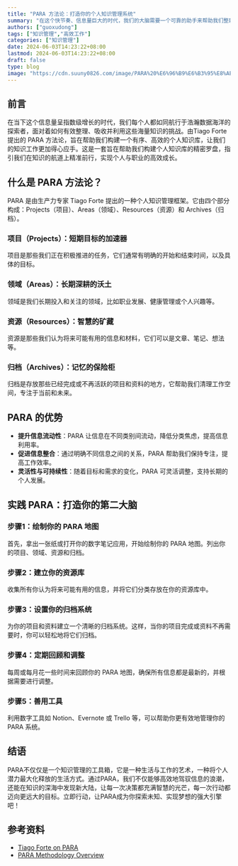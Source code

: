 ```yaml
---
title: "PARA 方法论：打造你的个人知识管理系统"
summary: "在这个快节奏、信息量巨大的时代，我们的大脑需要一个可靠的助手来帮助我们整理和利用海量信息。"
authors: ["guoxudong"]
tags: ["知识管理","高效工作"]
categories: ["知识管理"]
date: 2024-06-03T14:23:22+08:00
lastmod: 2024-06-03T14:23:22+08:00
draft: false
type: blog
image: "https://cdn.suuny0826.com/image/PARA%20%E6%96%B9%E6%B3%95%E8%AE%BA.png"
---
```

## 前言

在当下这个信息量呈指数级增长的时代，我们每个人都如同航行于浩瀚数据海洋的探索者，面对着如何有效整理、吸收并利用这些海量知识的挑战。由Tiago Forte 提出的 PARA 方法论，旨在帮助我们构建一个有序、高效的个人知识库，让我们的知识工作更加得心应手。这是一套旨在帮助我们构建个人知识库的精密罗盘，指引我们在知识的航道上精准前行，实现个人与职业的高效成长。

## 什么是 PARA 方法论？

PARA 是由生产力专家 Tiago Forte 提出的一种个人知识管理框架。它由四个部分构成：Projects（项目）、Areas（领域）、Resources（资源）和 Archives（归档）。

### 项目（Projects）：短期目标的加速器

项目是那些我们正在积极推进的任务，它们通常有明确的开始和结束时间，以及具体的目标。

### 领域（Areas）：长期深耕的沃土

领域是我们长期投入和关注的领域，比如职业发展、健康管理或个人兴趣等。

### 资源（Resources）：智慧的矿藏

资源是那些我们认为将来可能有用的信息和材料，它们可以是文章、笔记、想法等。

### 归档（Archives）：记忆的保险柜

归档是存放那些已经完成或不再活跃的项目和资料的地方，它帮助我们清理工作空间，专注于当前和未来。

## PARA 的优势

- **提升信息流动性**：PARA 让信息在不同类别间流动，降低分类焦虑，提高信息利用率。
- **促进信息整合**：通过明确不同信息之间的关系，PARA 帮助我们保持专注，提高工作效率。
- **灵活性与可持续性**：随着目标和需求的变化，PARA 可灵活调整，支持长期的个人发展。

## 实践 PARA：打造你的第二大脑

### 步骤1：绘制你的 PARA 地图

首先，拿出一张纸或打开你的数字笔记应用，开始绘制你的 PARA 地图。列出你的项目、领域、资源和归档。

### 步骤2：建立你的资源库

收集所有你认为将来可能有用的信息，并将它们分类存放在你的资源库中。

### 步骤3：设置你的归档系统

为你的项目和资料建立一个清晰的归档系统。这样，当你的项目完成或资料不再需要时，你可以轻松地将它们归档。

### 步骤4：定期回顾和调整

每周或每月花一些时间来回顾你的 PARA 地图，确保所有信息都是最新的，并根据需要进行调整。

### 步骤5：善用工具

利用数字工具如 Notion、Evernote 或 Trello 等，可以帮助你更有效地管理你的 PARA 系统。

## 结语

PARA不仅仅是一个知识管理的工具箱，它是一种生活与工作的艺术，一种将个人潜力最大化释放的生活方式。通过PARA，我们不仅能够高效地驾驭信息的浪潮，还能在知识的深海中发现新大陆，让每一次决策都充满智慧的光芒，每一次行动都迈向更远大的目标。立即行动，让PARA成为你探索未知、实现梦想的强大引擎吧！

## 参考资料

- [Tiago Forte on PARA](https://www.buildingasecondbrain.com/)
- [PARA Methodology Overview](https://fortelabs.co/post/para-overview/)
